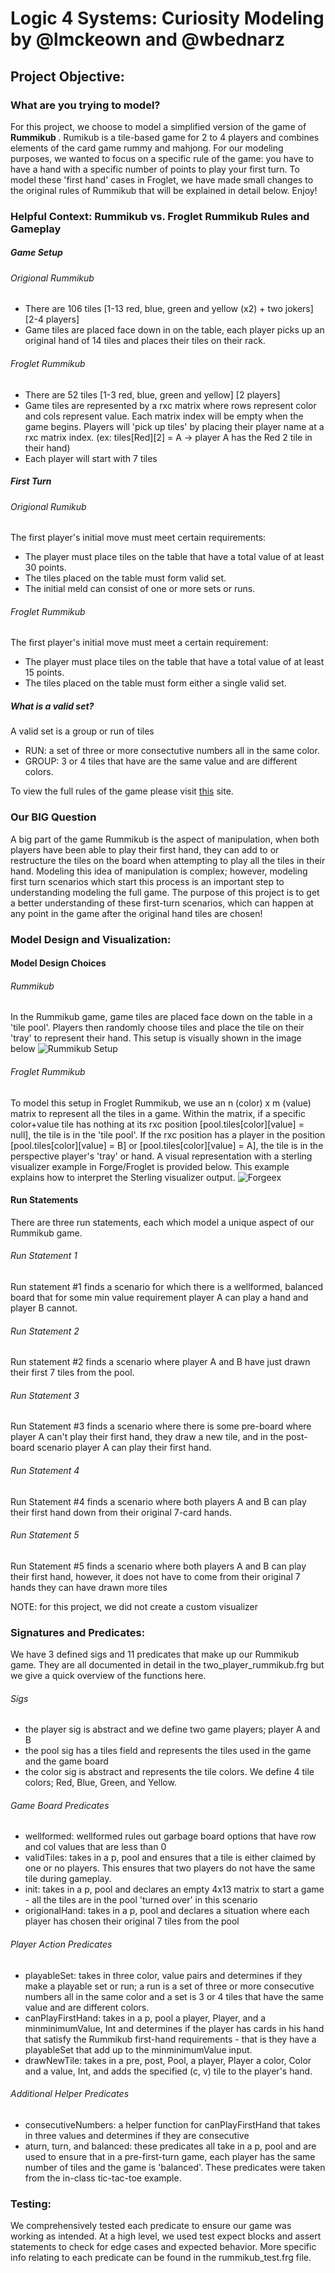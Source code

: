 # Logic 4 Systems: Curiosity Modeling by @lmckeown and @wbednarz #
<ln/>

## Project Objective: 
### What are you trying to model? 

For this project, we choose to model a simplified version of the game of <b> Rummikub </b>. Rumikub is a tile-based game 
for 2 to 4 players and combines elements of the card game rummy and mahjong. For our modeling purposes, we wanted to focus on a 
specific rule of the game: you have to have a hand with a specific number of points to play your first turn. To model 
these 'first hand' cases in Froglet, we have made small changes to the original rules of Rummikub that will be explained in detail below. Enjoy!

### Helpful Context: Rummikub vs. Froglet Rummikub Rules and Gameplay

##### Game Setup
###### Origional Rummikub
- There are 106 tiles [1-13 red, blue, green and yellow (x2) + two jokers] [2-4 players]
- Game tiles are placed face down in on the table, each player picks up an original hand of 14 tiles and places their tiles on their rack.

###### Froglet Rummikub
- There are 52 tiles [1-3 red, blue, green and yellow] [2 players]
- Game tiles are represented by a rxc matrix where rows represent color and cols represent value. Each matrix index will be empty when the game begins.
  Players will 'pick up tiles' by placing their player name at a rxc matrix index. (ex: tiles[Red][2] = A -> player A has the Red 2 tile in their hand)
- Each player will start with 7 tiles

##### First Turn 
###### Origional Rumikub
The first player's initial move must meet certain requirements:
- The player must place tiles on the table that have a total value of at least 30 points.
- The tiles placed on the table must form valid set.
- The initial meld can consist of one or more sets or runs.

###### Froglet Rummikub
The first player's initial move must meet a certain requirement:
- The player must place tiles on the table that have a total value of at least 15 points.
- The tiles placed on the table must form either a single valid set. 

##### What is a valid set?
A valid set is a group or run of tiles
- RUN: a set of three or more consectutive numbers all in the same color.
- GROUP: 3 or 4 tiles that have are the same value and are different colors.

To view the full rules of the game please visit [this](https://rummikub.com/wp-content/uploads/2019/12/2600-English-1.pdf) site. 

### Our BIG Question
A big part of the game Rummikub is the aspect of manipulation, when both players have been able to play their first hand, they can add to or restructure 
the tiles on the board when attempting to play all the tiles in their hand. Modeling this idea of manipulation is complex; however, modeling first turn scenarios
which start this process is an important step to understanding modeling the full game. The purpose of this project is to get a better understanding of these first-turn 
scenarios, which can happen at any point in the game after the original hand tiles are chosen!  

<ln/>

### Model Design and Visualization: 
#### Model Design Choices

###### Rummikub
In the Rummikub game, game tiles are placed face down on the table in a 'tile pool'. Players then randomly choose tiles and place the tile on their 'tray' to represent their hand. This setup is visually shown in the image below
![Rummikub Setup](rumikub_setup.jpeg)

###### Froglet Rummikub
To model this setup in Froglet Rummikub, we use an n (color) x m (value) matrix to represent all the tiles in a game. Within the matrix, if a specific color+value tile has nothing at its rxc position [pool.tiles[color][value] = null], the tile is in the 'tile pool'. If the rxc position has a player in the position [pool.tiles[color][value] = B] or [pool.tiles[color][value] = A], the tile is in the perspective player's 'tray' or hand. A visual representation with a sterling visualizer example in Forge/Froglet is provided below. This example explains how to interpret the Sterling visualizer output. 
![Forgeex](forge_ex.jpg)

#### Run Statements 
There are three run statements, each which model a unique aspect of our Rummikub game. 

###### Run Statement 1
Run statement #1 finds a scenario for which there is a wellformed, balanced board that for some min value requirement player A can play a hand and player B cannot. 

###### Run Statement 2
Run statement #2 finds a scenario where player A and B have just drawn their first 7 tiles from the pool. 

###### Run Statement 3
Run Statement #3 finds a scenario where there is some pre-board where player A can't play their first hand, they draw a new tile, 
and in the post-board scenario player A can play their first hand.

###### Run Statement 4 
Run Statement #4 finds a scenario where both players A and B can play their first hand down from their original 7-card hands. 

###### Run Statement 5 
Run Statement #5 finds a scenario where both players A and B can play their first hand, however, it does not have to come from their original 7 hands they can have drawn more tiles

NOTE: for this project, we did not create a custom visualizer

### Signatures and Predicates: 
We have 3 defined sigs and 11 predicates that make up our Rummikub game. They are all documented in detail in the two_player_rummikub.frg but we give a quick overview of the functions here. 

###### Sigs
- the player sig is abstract and we define two game players; player A and B
- the pool sig has a tiles field and represents the tiles used in the game and the game board 
- the color sig is abstract and represents the tile colors. We define 4 tile colors; Red, Blue, Green, and Yellow.

###### Game Board Predicates 
- wellformed: wellformed rules out garbage board options that have row and col values that are less than 0
- validTiles: takes in a p, pool and ensures that a tile is either claimed by one or no players. This ensures that two players do not have the same tile during gameplay.
- init: takes in a p, pool and declares an empty 4x13 matrix to start a game - all the tiles are in the pool 'turned over' in this scenario
- origionalHand: takes in a p, pool and declares a situation where each player has chosen their original 7 tiles from the pool

###### Player Action Predicates 
- playableSet: takes in three color, value pairs and determines if they make a playable set or run; a run is a set of three or more consecutive numbers all in the same color and a set is 3 or 4 tiles that have the same value and are different colors.
- canPlayFirstHand: takes in a p, pool a player, Player, and a minminimumValue, Int and determines if the player has cards in his hand that satisfy the Rummikub first-hand requirements - that is they have a playableSet that add up to the minminimumValue input. 
- drawNewTile: takes in a pre, post, Pool, a player, Player a color, Color and a value, Int, and adds the specified (c, v) tile to the player's hand.  

###### Additional Helper Predicates 
- consecutiveNumbers: a helper function for canPlayFirstHand that takes in three values and determines if they are consecutive
- aturn, turn, and balanced: these predicates all take in a p, pool and are used to ensure that in a pre-first-turn game, each player has the same number of tiles and the game is 'balanced'. These predicates were taken from the in-class tic-tac-toe example.

### Testing:  
We comprehensively tested each predicate to ensure our game was working as intended. At a high level, we used test expect blocks and assert statements to check for edge cases and expected behavior. More specific info relating to each predicate can be found in the rummikub_test.frg file. 

